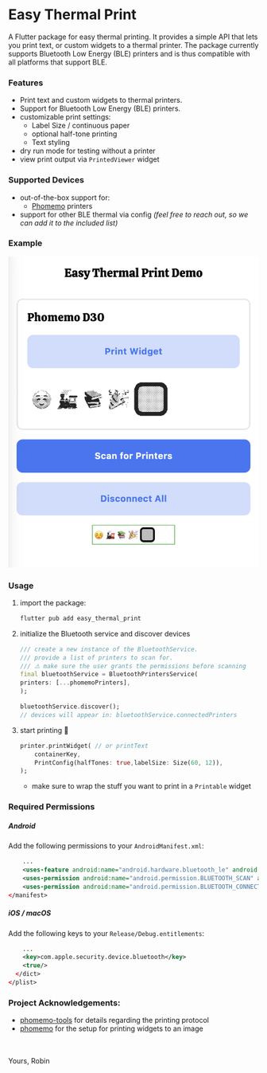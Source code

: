 # Easy Thermal Print

A Flutter package for easy thermal printing. It provides a simple API that lets you print text, or custom widgets to a thermal printer. The package currently supports Bluetooth Low Energy (BLE) printers and is thus compatible with all platforms that support BLE.

### Features

- Print text and custom widgets to thermal printers.
- Support for Bluetooth Low Energy (BLE) printers.
- customizable print settings:
  - Label Size / continuous paper
  - optional half-tone printing
  - Text styling
- dry run mode for testing without a printer
- view print output via `PrintedViewer` widget

### Supported Devices

- out-of-the-box support for:
  - [Phomemo](https://www.phomemo.com/) printers
- support for other BLE thermal via config _(feel free to reach out, so we can add it to the included list)_

### Example

![Example](https://raw.githubusercontent.com/RobinNaumann/easy_thermal_print/main/assets/scs_1.png)

### Usage

1. import the package:

   ```sh
   flutter pub add easy_thermal_print
   ```

2. initialize the Bluetooth service and discover devices

   ```dart
   /// create a new instance of the BluetoothService.
   /// provide a list of printers to scan for.
   /// ⚠️ make sure the user grants the permissions before scanning
   final bluetoothService = BluetoothPrintersService(
   printers: [...phomemoPrinters],
   );
   ```

   ```dart
   bluetoothService.discover();
   // devices will appear in: bluetoothService.connectedPrinters
   ```

3. start printing 🎉
   ```dart
   printer.printWidget( // or printText
       containerKey,
       PrintConfig(halfTones: true,labelSize: Size(60, 12)),
   );
   ```
   - make sure to wrap the stuff you want to print in a `Printable` widget

### Required Permissions

##### Android

Add the following permissions to your `AndroidManifest.xml`:

```xml
    ...
    <uses-feature android:name="android.hardware.bluetooth_le" android:required="false" />
    <uses-permission android:name="android.permission.BLUETOOTH_SCAN" android:usesPermissionFlags="neverForLocation" />
    <uses-permission android:name="android.permission.BLUETOOTH_CONNECT" />
</manifest>
```

##### iOS / macOS

Add the following keys to your `Release/Debug.entitlements`:

```xml
    ...
    <key>com.apple.security.device.bluetooth</key>
	<true/>
  </dict>
</plist>
```

### Project Acknowledgements:

- [phomemo-tools](https://github.com/vivier/phomemo-tools) for details regarding the printing protocol
- [phomemo](https://pub.dev/packages/phomemo) for the setup for printing widgets to an image

<br><br>
Yours, Robin
